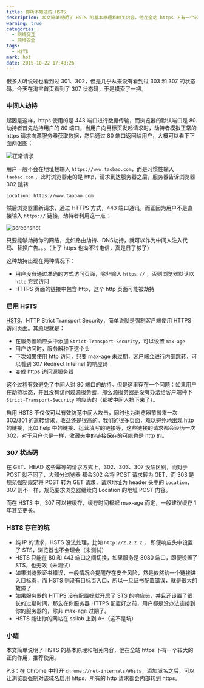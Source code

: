 ```yaml
---
title: 你所不知道的 HSTS
description: 本文简单说明了 HSTS 的基本原理和相关内容，他在全站 https 下有一个较大的正向作用，推荐使用。
warning: true
categories:
  - 网络交互
  - 网络安全
tags:
  - HSTS
mark: hot
date: 2015-10-22 17:48:26
---
```



很多人听说过也看到过 301、302，但是几乎从来没有看到过 303 和 307 的状态码。今天在淘宝首页看到了 307 状态码，于是摸索了一把。

<!--more-->

### 中间人劫持

起因是这样，https 使用的是 443 端口进行数据传输，而浏览器的默认端口是 80. 劫持者首先劫持用户的 80 端口，当用户向目标页发起请求时，劫持者模拟正常的 https 请求向源服务器获取数据，然后通过 80 端口返回给用户，大概可以看下下面两张图：

![正常请求](http://www.barretlee.com/blogimgs/2015/10/20151004_d1771371.jpg)

用户一般不会在地址栏输入 `https://www.taobao.com`，而是习惯性输入 `taobao.com` ，此时浏览器走的是 http，请求到达服务器之后，服务器告诉浏览器 302 跳转

```
Location: https://www.taobao.com
```

然后浏览器重新请求，通过 HTTPS 方式，443 端口通讯。而正因为用户不是直接输入 `https://` 链接，劫持者利用这一点：

![screenshot](http://www.barretlee.com/blogimgs/2015/10/20151004_f70b86fd.jpg)

只要能够劫持你的网络，比如路由劫持、DNS劫持，就可以作为中间人注入代码、替换广告。。。（上了 https 也拗不过电信，真是日了够了）

这种劫持出现在两种情况下：

- 用户没有通过准确的方式访问页面，除非输入 `https://` ，否则浏览器默认以 `http` 方式访问
- HTTPS 页面的链接中包含 http，这个 http 页面可能被劫持

### 启用 HSTS

[HSTS](http://tools.ietf.org/html/rfc6797)，HTTP Strict Transport Security，简单说就是强制客户端使用 HTTPS 访问页面。其原理就是：

- 在服务器响应头中添加 `Strict-Transport-Security`，可以设置 `max-age`
- 用户访问时，服务器种下这个头
- 下次如果使用 http 访问，只要 max-age 未过期，客户端会进行内部跳转，可以看到 307 Redirect Internel 的响应码
- 变成 https 访问源服务器

这个过程有效避免了中间人对 80 端口的劫持。但是这里存在一个问题：如果用户在劫持状态，并且没有访问过源服务器，那么源服务器是没有办法给客户端种下 `Strict-Transport-Security` 响应头的（都被中间人挡下来了）。

启用 HSTS 不仅仅可以有效防范中间人攻击，同时也为浏览器节省来一次 302/301 的跳转请求，收益还是很高的。我们的很多页面，难以避免地出现 http 的链接，比如 help 中的链接、运营填写的链接等，这些链接的请求都会经历一次 302，对于用户也是一样，收藏夹中的链接保存的可能也是 http 的。

### 307 状态码

在 GET、HEAD 这些幂等的请求方式上，302、303、307 没啥区别，而对于 POST 就不同了，大部分浏览器 都会302 会将 POST 请求转为 GET，而 303 是规范强制规定将 POST 转为 GET 请求，请求地址为 header 头中的 `Location`，307 则不一样，规范要求浏览器继续向 Location 的地址 POST 内容。

而在 HSTS 中，307 可以被缓存，缓存时间根据 max-age 而定，一般建议缓存 1 年甚至更长。

### HSTS 存在的坑

- 纯 IP 的请求，HSTS 没法处理，比如 `http://2.2.2.2` ， 即便响应头中设置了 STS，浏览器也不会理会（未测试）
- HSTS 只能在 80 和 443 端口之间切换，如果服务是 8080 端口，即便设置了 STS，也无效（未测试）
- 如果浏览器证书错误，一般情况会提醒存在安全风险，然是依然给一个链接进入目标页，而 HSTS 则没有目标页入口，所以一旦证书配置错误，就是很大的故障了
- 如果服务器的 HTTPS 没有配置好就开启了 STS 的响应头，并且还设置了很长的过期时间，那么在你服务器 HTTPS 配置好之前，用户都是没办法连接到你的服务器的，除非 max-age 过期了。
- HSTS 能让你的网站在 ssllab 上到 A+（这不是坑）

### 小结

本文简单说明了 HSTS 的基本原理和相关内容，他在全站 https 下有一个较大的正向作用，推荐使用。

P.S：在 Chrome 中打开 `chrome://net-internals/#hsts`，添加域名之后，可以让浏览器强制对该域名启用 https，所有的 http 请求都会内部转到 https。



